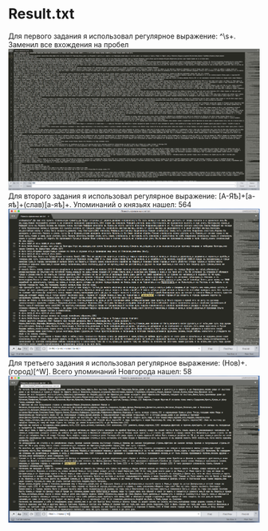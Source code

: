 # Result.txt
Для первого задания я использовал регулярное выражение: ^\s+. Заменил все вхождения на пробел
![alt-текст](https://raw.githubusercontent.com/Evgen11La4ko/Result.txt/master/%D0%A1%D0%BD%D0%B8%D0%BC%D0%BE%D0%BA%20%D1%8D%D0%BA%D1%80%D0%B0%D0%BD%D0%B0%202018-06-01%20%D0%B2%2019.08.38.png)    
Для второго задания я использовал регулярное выражение:  [А-ЯѢ]+[а-яѣ]+(слав)[а-яѣ]+. Упоминаний о князьях нашел: 564
![alt-текст](https://raw.githubusercontent.com/Evgen11La4ko/Result.txt/master/%D0%A1%D0%BD%D0%B8%D0%BC%D0%BE%D0%BA%20%D1%8D%D0%BA%D1%80%D0%B0%D0%BD%D0%B0%202018-06-01%20%D0%B2%2019.14.20.png)
Для третьего задания я использовал регулярное выражение: (Нов)+.(город)[^W]. Всего упоминаний Новгорода нашел: 58
![alt-текст](https://raw.githubusercontent.com/Evgen11La4ko/Result.txt/master/%D0%A1%D0%BD%D0%B8%D0%BC%D0%BE%D0%BA%20%D1%8D%D0%BA%D1%80%D0%B0%D0%BD%D0%B0%202018-06-01%20%D0%B2%2019.15.29.png)
